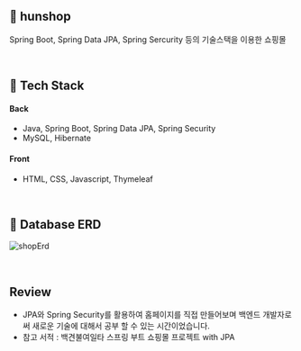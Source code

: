 ## 🛒 hunshop

  Spring Boot, Spring Data JPA, Spring Sercurity 등의 기술스택을 이용한 쇼핑몰

<br>

## 🔧 Tech Stack


#### Back
- Java, Spring Boot, Spring Data JPA, Spring Security
- MySQL, Hibernate


#### Front
- HTML, CSS, Javascript, Thymeleaf

<br>

## 💾 Database ERD

![shopErd](https://github.com/experthun/hunshop/assets/121845836/c2627e0c-fb91-4291-b765-b359b02be3a3)

<br>

## Review
 - JPA와 Spring Security를 활용하여 홈페이지를 직접 만들어보며 백엔드 개발자로써 새로운 기술에 대해서 공부 할 수 있는 시간이었습니다.
 - 참고 서적 : 백견불여일타 스프링 부트 쇼핑몰 프로젝트 with JPA


